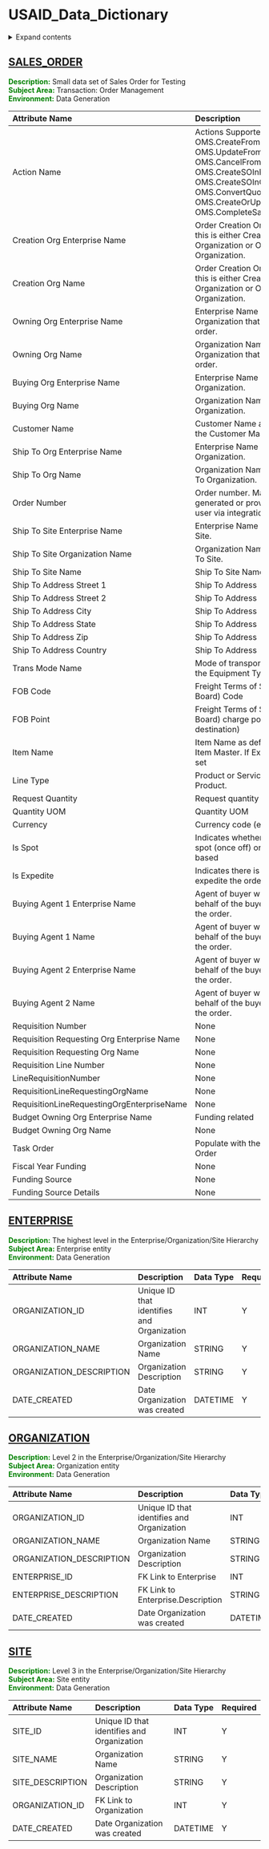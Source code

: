 



# USAID_Data_Dictionary
<details>

<summary>Expand contents</summary>

[SALES_ORDER](#SALES_ORDER)

[ENTERPRISE](#ENTERPRISE)

[ORGANIZATION](#ORGANIZATION)

[SITE](#SITE)

</details>


## [SALES_ORDER](#sales_order)
**<font color="green">Description:</font>** Small data set of Sales Order for Testing  
**<font color="green">Subject Area:</font>** Transaction: Order Management  
**<font color="green">Environment:</font>** Data Generation  

|Attribute Name|Description|Data Type|Required|
| :--- | :--- | :--- | :--- |
|Action Name|Actions Supported: OMS.CreateFromInteg, OMS.UpdateFromInteg, OMS.CancelFromInteg, OMS.CreateSOInPlannedState, OMS.CreateSOInQuoteState, OMS.ConvertQuoteToSO, OMS.CreateOrUpdateFromInteg, OMS.CompleteSales|STRING|Y|
|Creation Org Enterprise Name|Order Creation Organization, this is either Creation User's Organization or Order Managing Organization.|STRING|Y|
|Creation Org Name|Order Creation Organization, this is either Creation User's Organization or Order Managing Organization.|STRING|Y|
|Owning Org Enterprise Name|Enterprise Name of the Organization that owns the order.|STRING|Y|
|Owning Org Name|Organization Name of the Organization that owns the order.|STRING|Y|
|Buying Org Enterprise Name|Enterprise Name of the Buyer Organization.|STRING|Y|
|Buying Org Name|Organization Name of the Buyer Organization.|STRING|Y|
|Customer Name|Customer Name as defined in the Customer Master.|STRING|Y|
|Ship To Org Enterprise Name|Enterprise Name of the Ship To Organization.|STRING|Y|
|Ship To Org Name|Organization Name of the Ship To Organization.|STRING|Y|
|Order Number|Order number. May be generated or provided by the user via integration.|STRING|Y|
|Ship To Site Enterprise Name|Enterprise Name of the Ship To Site.|STRING|Y|
|Ship To Site Organization Name|Organization Name of the Ship To Site.|STRING|Y|
|Ship To Site Name|Ship To Site Name.|STRING|Y|
|Ship To Address Street 1|Ship To Address|STRING|Y|
|Ship To Address Street 2|Ship To Address|STRING|Y|
|Ship To Address City|Ship To Address|STRING|Y|
|Ship To Address State|Ship To Address|STRING|Y|
|Ship To Address Zip|Ship To Address|STRING|Y|
|Ship To Address Country|Ship To Address|STRING|Y|
|Trans Mode Name|Mode of transport as defined in the Equipment Type master.|STRING_ENUMERATION|Y|
|FOB Code|Freight Terms of Sale (Free On Board) Code|STRING_ENUMERATION|Y|
|FOB Point|Freight Terms of Sale (Free On Board) charge point (origin, destination)|STRING_ENUMERATION|Y|
|Item Name|Item Name as defined in the Item Master. If ExtItemName not set|STRING|Y|
|Line Type|Product or Service. Defaults to Product.|STRING_ENUMERATION|Y|
|Request Quantity|Request quantity|DOUBLE|Y|
|Quantity UOM|Quantity UOM|STRING_ENUMERATION|Y|
|Currency|Currency code (e.g. USD)|STRING|Y|
|Is Spot|Indicates whether this PO is spot (once off) or contract based|BOOLEAN|Y|
|Is Expedite|Indicates there is a request to expedite the order.|BOOLEAN|Y|
|Buying Agent 1 Enterprise Name|Agent of buyer who may act on behalf of the buyer and manage the order.|STRING|Y|
|Buying Agent 1 Name|Agent of buyer who may act on behalf of the buyer and manage the order.|STRING|Y|
|Buying Agent 2 Enterprise Name|Agent of buyer who may act on behalf of the buyer and manage the order.|STRING|Y|
|Buying Agent 2 Name|Agent of buyer who may act on behalf of the buyer and manage the order.|STRING|Y|
|Requisition Number|None|STRING|Y|
|Requisition Requesting Org Enterprise Name|None|STRING|Y|
|Requisition Requesting Org Name|None|STRING|Y|
|Requisition Line Number|None|STRING|Y|
|LineRequisitionNumber|None|STRING|Y|
|RequisitionLineRequestingOrgName|None|STRING|Y|
|RequisitionLineRequestingOrgEnterpriseName|None|STRING|Y|
|Budget Owning Org Enterprise Name|Funding related|STRING|Y|
|Budget Owning Org Name|None|STRING|Y|
|Task Order|Populate with the PSA TASK Order|STRING|Y|
|Fiscal Year Funding|None|STRING|Y|
|Funding Source |None|STRING|Y|
|Funding Source Details|None|STRING|Y|

## [ENTERPRISE](#enterprise)
**<font color="green">Description:</font>** The highest level in the Enterprise/Organization/Site Hierarchy  
**<font color="green">Subject Area:</font>** Enterprise entity  
**<font color="green">Environment:</font>** Data Generation  

|Attribute Name|Description|Data Type|Required|
| :--- | :--- | :--- | :--- |
|ORGANIZATION_ID|Unique ID that identifies and Organization|INT|Y|
|ORGANIZATION_NAME|Organization Name|STRING|Y|
|ORGANIZATION_DESCRIPTION|Organization Description|STRING|Y|
|DATE_CREATED|Date Organization was created|DATETIME|Y|

## [ORGANIZATION](#organization)
**<font color="green">Description:</font>** Level 2 in the Enterprise/Organization/Site Hierarchy  
**<font color="green">Subject Area:</font>** Organization entity  
**<font color="green">Environment:</font>** Data Generation  

|Attribute Name|Description|Data Type|Required|
| :--- | :--- | :--- | :--- |
|ORGANIZATION_ID|Unique ID that identifies and Organization|INT|Y|
|ORGANIZATION_NAME|Organization Name|STRING|Y|
|ORGANIZATION_DESCRIPTION|Organization Description|STRING|Y|
|ENTERPRISE_ID|FK Link to Enterprise|INT|Y|
|ENTERPRISE_DESCRIPTION|FK Link to Enterprise.Description|STRING|Y|
|DATE_CREATED|Date Organization was created|DATETIME|Y|

## [SITE](#site)
**<font color="green">Description:</font>** Level 3 in the Enterprise/Organization/Site Hierarchy  
**<font color="green">Subject Area:</font>** Site entity  
**<font color="green">Environment:</font>** Data Generation  

|Attribute Name|Description|Data Type|Required|
| :--- | :--- | :--- | :--- |
|SITE_ID|Unique ID that identifies and Organization|INT|Y|
|SITE_NAME|Organization Name|STRING|Y|
|SITE_DESCRIPTION|Organization Description|STRING|Y|
|ORGANIZATION_ID|FK Link to Organization|INT|Y|
|DATE_CREATED|Date Organization was created|DATETIME|Y|
